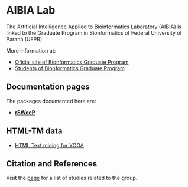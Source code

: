 # AIBIA Lab

The Artificial Intelligence Applied to Bioinformatics Laboratory (AIBIA) is linked to the Graduate Program in Bionformatics of Federal University of Paraná (UFPR).

More information at: 

- [Oficial site of Bionformatics Graduate Program](http://www.bioinfo.ufpr.br/en/)
- [Students of Bionformatics Graduate Program](https://www.bioinfodiscentes.com.br/)


## Documentation pages

The packages documented here are:

- [**rSWeeP**](https://aibialab.github.io/rSWeeP)
  

## HTML-TM data

- [HTML Text mining for YOGA](https://aibialab.github.io/HTMLTM_Yoga)

## Citation and References 

Visit the [page](https://aibialab.github.io/citation) for a list of studies related to the group.


